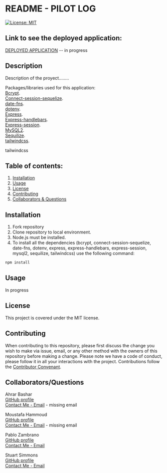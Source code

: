 # README - PILOT LOG

[![License: MIT](https://img.shields.io/badge/License-MIT-yellow.svg)](https://opensource.org/licenses/MIT)

## Link to see the deployed application:

[DEPLOYED APPLICATION](https:) -- in progress

## Description

Description of the proyect........

Packages/libraries used for this application:  
[Bcrypt](https://www.npmjs.com/package/bcrypt).  
[Connect-session-sequelize](https://www.npmjs.com/package/connect-session-sequelize).  
[date-fns](https://date-fns.org/).  
[dotenv](https://www.npmjs.com/package/dotenv).  
[Express](https://www.npmjs.com/package/express).  
[Express-handlebars](https://www.npmjs.com/search?q=express%20handlebars).  
[Express-session](https://www.npmjs.com/package/express-session).  
[MySQL2](https://www.npmjs.com/package/mysql2).  
[Sequilize](https://sequelize.org/).  
[tailwindcss](https://tailwindcss.com/).

tailwindcss

## Table of contents:

1. [Installation](#installation)
2. [Usage](#usage)
3. [License](#license)
4. [Contributing](#contributing)
5. [Collaborators & Questions](#Collaborators/Questions)

## Installation

1. Fork repository
2. Clone repository to local environment.
3. Node.js must be installed.
4. To install all the dependencies (bcrypt, connect-session-sequelize, date-fns, dotenv, express, express-handlebars, express-session, mysql2, sequilize, tailwindcss) use the following command:

```bash
npm install
```

## Usage

In progress

## License

This project is covered under the MIT license.

## Contributing

When contributing to this repository, please first discuss the change you wish to make via issue, email, or any other method with the owners of this repository before making a change.
Please note we have a code of conduct, please follow it in all your interactions with the project.
Contributions follow the [Contributor Convenant](http://contributor-covenant.org/version/1/4/).

## Collaborators/Questions

Ahrar Bashar  
[GitHub profile](https://github.com/bashar147258)  
[Contact Me - Email](mailto:) - missing email

Moustafa Hammoud  
[GitHub profile](https://github.com/moustafa1305)  
[Contact Me - Email](mailto:) - missing email

Pablo Zambrano  
[GitHub profile](http://github.com/PFZM)  
[Contact Me - Email](mailto:pfzm@hotmail.com)

Stuart Simmons  
[GitHub profile](https://github.com/Pilot67)  
[Contact Me - Email](mailto:developer@simmons1.net)